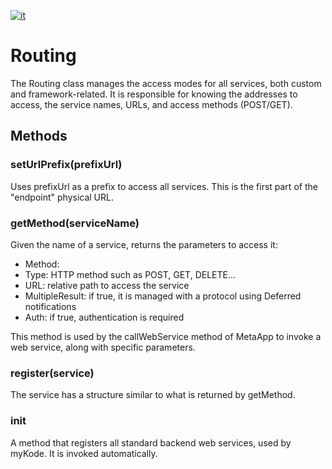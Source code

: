 ﻿[![it](https://img.shields.io/badge/lang-it-green.svg)](https://github.com/TempoSrl/myKode_Frontend/blob/master/Router.it.md)

# Routing

The Routing class manages the access modes for all services, both custom and framework-related. It is responsible for knowing the addresses to access, the service names, URLs, and access methods (POST/GET).



## Methods

### setUrlPrefix(prefixUrl)

Uses prefixUrl as a prefix to access all services. This is the first part of the "endpoint" physical URL.



### getMethod(serviceName)

Given the name of a service, returns the parameters to access it:

- Method:
- Type: HTTP method such as POST, GET, DELETE...
- URL: relative path to access the service
- MultipleResult: if true, it is managed with a protocol using Deferred notifications
- Auth: if true, authentication is required

This method is used by the callWebService method of MetaApp to invoke a web service, along with specific parameters.



### register(service)

The service has a structure similar to what is returned by getMethod.



### init

A method that registers all standard backend web services, used by myKode. It is invoked automatically.



